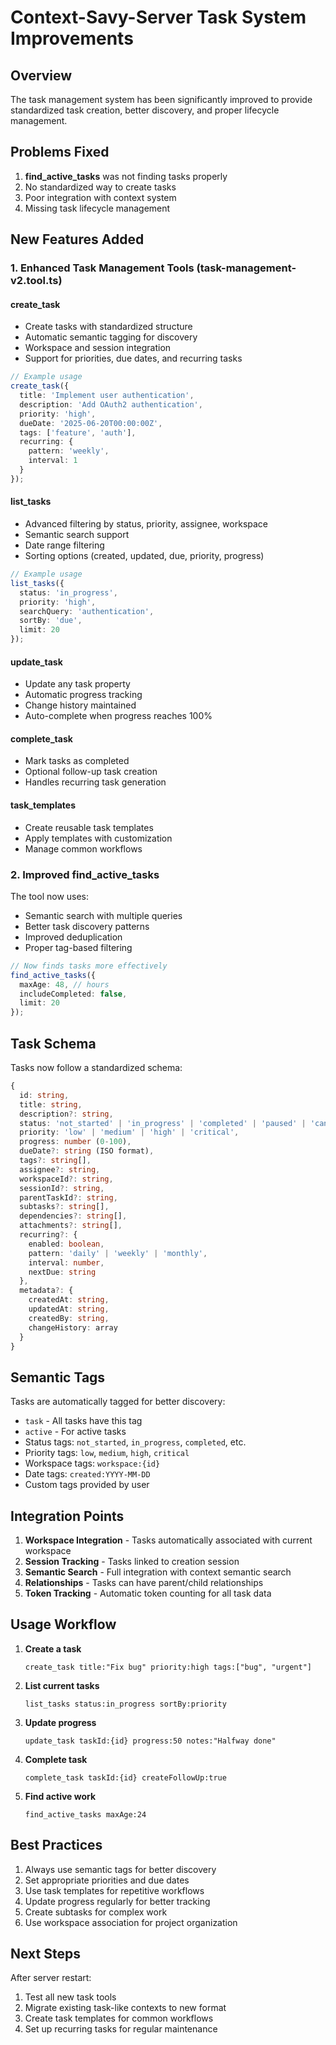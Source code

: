 # Context-Savy-Server Task System Improvements

## Overview

The task management system has been significantly improved to provide standardized task creation, better discovery, and proper lifecycle management.

## Problems Fixed

1. **find_active_tasks** was not finding tasks properly
2. No standardized way to create tasks
3. Poor integration with context system
4. Missing task lifecycle management

## New Features Added

### 1. Enhanced Task Management Tools (task-management-v2.tool.ts)

#### create_task

- Create tasks with standardized structure
- Automatic semantic tagging for discovery
- Workspace and session integration
- Support for priorities, due dates, and recurring tasks

```typescript
// Example usage
create_task({
  title: 'Implement user authentication',
  description: 'Add OAuth2 authentication',
  priority: 'high',
  dueDate: '2025-06-20T00:00:00Z',
  tags: ['feature', 'auth'],
  recurring: {
    pattern: 'weekly',
    interval: 1
  }
});
```

#### list_tasks

- Advanced filtering by status, priority, assignee, workspace
- Semantic search support
- Date range filtering
- Sorting options (created, updated, due, priority, progress)

```typescript
// Example usage
list_tasks({
  status: 'in_progress',
  priority: 'high',
  searchQuery: 'authentication',
  sortBy: 'due',
  limit: 20
});
```

#### update_task

- Update any task property
- Automatic progress tracking
- Change history maintained
- Auto-complete when progress reaches 100%

#### complete_task

- Mark tasks as completed
- Optional follow-up task creation
- Handles recurring task generation

#### task_templates

- Create reusable task templates
- Apply templates with customization
- Manage common workflows

### 2. Improved find_active_tasks

The tool now uses:

- Semantic search with multiple queries
- Better task discovery patterns
- Improved deduplication
- Proper tag-based filtering

```typescript
// Now finds tasks more effectively
find_active_tasks({
  maxAge: 48, // hours
  includeCompleted: false,
  limit: 20
});
```

## Task Schema

Tasks now follow a standardized schema:

```typescript
{
  id: string,
  title: string,
  description?: string,
  status: 'not_started' | 'in_progress' | 'completed' | 'paused' | 'cancelled',
  priority: 'low' | 'medium' | 'high' | 'critical',
  progress: number (0-100),
  dueDate?: string (ISO format),
  tags?: string[],
  assignee?: string,
  workspaceId?: string,
  sessionId?: string,
  parentTaskId?: string,
  subtasks?: string[],
  dependencies?: string[],
  attachments?: string[],
  recurring?: {
    enabled: boolean,
    pattern: 'daily' | 'weekly' | 'monthly',
    interval: number,
    nextDue: string
  },
  metadata?: {
    createdAt: string,
    updatedAt: string,
    createdBy: string,
    changeHistory: array
  }
}
```

## Semantic Tags

Tasks are automatically tagged for better discovery:

- `task` - All tasks have this tag
- `active` - For active tasks
- Status tags: `not_started`, `in_progress`, `completed`, etc.
- Priority tags: `low`, `medium`, `high`, `critical`
- Workspace tags: `workspace:{id}`
- Date tags: `created:YYYY-MM-DD`
- Custom tags provided by user

## Integration Points

1. **Workspace Integration** - Tasks automatically associated with current workspace
2. **Session Tracking** - Tasks linked to creation session
3. **Semantic Search** - Full integration with context semantic search
4. **Relationships** - Tasks can have parent/child relationships
5. **Token Tracking** - Automatic token counting for all task data

## Usage Workflow

1. **Create a task**

   ```
   create_task title:"Fix bug" priority:high tags:["bug", "urgent"]
   ```

2. **List current tasks**

   ```
   list_tasks status:in_progress sortBy:priority
   ```

3. **Update progress**

   ```
   update_task taskId:{id} progress:50 notes:"Halfway done"
   ```

4. **Complete task**

   ```
   complete_task taskId:{id} createFollowUp:true
   ```

5. **Find active work**

   ```
   find_active_tasks maxAge:24
   ```

## Best Practices

1. Always use semantic tags for better discovery
2. Set appropriate priorities and due dates
3. Use task templates for repetitive workflows
4. Update progress regularly for better tracking
5. Create subtasks for complex work
6. Use workspace association for project organization

## Next Steps

After server restart:

1. Test all new task tools
2. Migrate existing task-like contexts to new format
3. Create task templates for common workflows
4. Set up recurring tasks for regular maintenance
